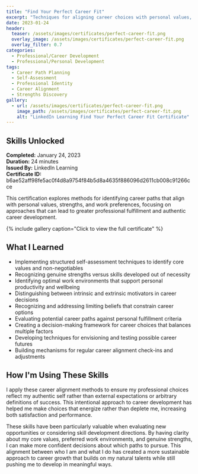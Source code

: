 ```yaml
---
title: "Find Your Perfect Career Fit"
excerpt: "Techniques for aligning career choices with personal values, strengths, and work preferences to increase professional fulfillment"
date: 2023-01-24
header:
  teaser: /assets/images/certificates/perfect-career-fit.png
  overlay_image: /assets/images/certificates/perfect-career-fit.png
  overlay_filter: 0.7
categories:
  - Professional/Career Development
  - Professional/Personal Development
tags:
  - Career Path Planning
  - Self-Assessment
  - Professional Identity
  - Career Alignment
  - Strengths Discovery
gallery:
  - url: /assets/images/certificates/perfect-career-fit.png
    image_path: /assets/images/certificates/perfect-career-fit.png
    alt: "LinkedIn Learning Find Your Perfect Career Fit Certificate"
---
```


## Skills Unlocked

**Completed:** January 24, 2023  
**Duration:** 24 minutes  
**Issued By:** LinkedIn Learning  
**Certificate ID:** b6ae52aff98fe5ac0f4d8a9754f84b5d8a4635f886096d2611cb008c91266cce

This certification explores methods for identifying career paths that align with personal values, strengths, and work preferences, focusing on approaches that can lead to greater professional fulfillment and authentic career development.

{% include gallery caption="Click to view the full certificate" %}

## What I Learned

* Implementing structured self-assessment techniques to identify core values and non-negotiables
* Recognizing genuine strengths versus skills developed out of necessity
* Identifying optimal work environments that support personal productivity and wellbeing
* Distinguishing between intrinsic and extrinsic motivators in career decisions
* Recognizing and addressing limiting beliefs that constrain career options
* Evaluating potential career paths against personal fulfillment criteria
* Creating a decision-making framework for career choices that balances multiple factors
* Developing techniques for envisioning and testing possible career futures
* Building mechanisms for regular career alignment check-ins and adjustments

## How I'm Using These Skills

I apply these career alignment methods to ensure my professional choices reflect my authentic self rather than external expectations or arbitrary definitions of success. This intentional approach to career development has helped me make choices that energize rather than deplete me, increasing both satisfaction and performance.

These skills have been particularly valuable when evaluating new opportunities or considering skill development directions. By having clarity about my core values, preferred work environments, and genuine strengths, I can make more confident decisions about which paths to pursue. This alignment between who I am and what I do has created a more sustainable approach to career growth that builds on my natural talents while still pushing me to develop in meaningful ways.